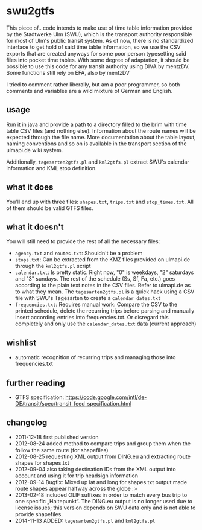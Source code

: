 # swu2gtfs

This piece of.. code intends to make use of time table information provided by the Stadtwerke Ulm (SWU), which is the transport authority responsible for most of Ulm's public transit system. As of now, there is no standardized interface to get hold of said time table information, so we use the CSV exports that are created anyways for some poor person typesetting said files into pocket time tables. With some degree of adaptation, it should be possible to use this code for any transit authority using DIVA by mentzDV. Some functions still rely on EFA, also by mentzDV

I tried to comment rather liberally, but am a poor programmer, so both comments and variables are a wild mixture of German and English.

## usage

Run it in java and provide a path to a directory filled to the brim with time table CSV files (and nothing else). Information about the route names will be expected through the file name. More documentation about the table layout, naming conventions and so on is available in the transport section of the ulmapi.de wiki system.

Additionally, `tagesarten2gtfs.pl` and `kml2gtfs.pl` extract SWU's calendar information and KML stop definition.

## what it does

You'll end up with three files: `shapes.txt`, `trips.txt` and `stop_times.txt`. All of them should be valid GTFS files.

## what it doesn't

You will still need to provide the rest of all the necessary files: 

* `agency.txt` and `routes.txt`: Shouldn't be a problem 
* `stops.txt`: Can be extracted from the KMZ files provided on ulmapi.de through the `kml2gtfs.pl` script
* `calendar.txt`: Is pretty static. Right now, "0" is weekdays, "2" saturdays and "3" sundays. The rest of the schedule (Ss, Sf, Fa, etc.) goes according to the plain text notes in the CSV files. Refer to ulmapi.de as to what they mean. The `tagesarten2gtfs.pl` is a quick hack using a CSV file with SWU's Tagesarten to create a `calendar_dates.txt`
* `frequencies.txt`: Requires manual work: Compare the CSV to the printed schedule, delete the recurring trips before parsing and manually insert according entries into frequencies.txt. Or disregard this completely and only use the `calendar_dates.txt` data (current approach)

## wishlist
* automatic recognition of recurring trips and managing those into frequencies.txt

## further reading
* GTFS specification: https://code.google.com/intl/de-DE/transit/spec/transit_feed_specification.html

## changelog
* 2011-12-18 first published version
* 2012-08-24 added method to compare trips and group them when the follow the same route (for shapefiles)
* 2012-08-25 requesting XML output from DING.eu and extracting route shapes for shapes.txt
* 2012-09-04 also taking destination IDs from the XML output into account and using it for trip headsign information
* 2012-09-14 Bugfix: Mixed up lat and long for shapes.txt output made route shapes appear halfway across the globe :>
* 2013-02-18 included OLIF suffixes in order to match every bus trip to one specific „Haltepunkt“. The DING.eu output is no longer used due to license issues; this version depends on SWU data only and is not able to provide shapefiles.
* 2014-11-13 ADDED: `tagesarten2gtfs.pl` and `kml2gtfs.pl`
